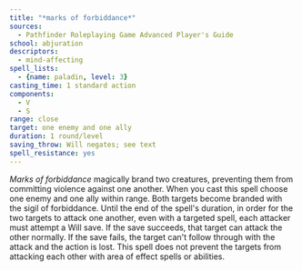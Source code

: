 ```yaml
---
title: "*marks of forbiddance*"
sources:
  - Pathfinder Roleplaying Game Advanced Player's Guide
school: abjuration
descriptors:
  - mind-affecting
spell_lists:
  - {name: paladin, level: 3}
casting_time: 1 standard action
components:
  - V
  - S
range: close
target: one enemy and one ally
duration: 1 round/level
saving_throw: Will negates; see text
spell_resistance: yes
---
```


*Marks of forbiddance* magically brand two creatures, preventing them from committing violence against one another. When you cast this spell choose one enemy and one ally within range. Both targets become branded with the sigil of forbiddance. Until the end of the spell's duration, in order for the two targets to attack one another, even with a targeted spell, each attacker must attempt a Will save. If the save succeeds, that target can attack the other normally. If the save fails, the target can't follow through with the attack and the action is lost. This spell does not prevent the targets from attacking each other with area of effect spells or abilities.

